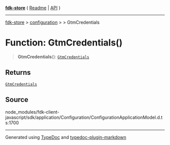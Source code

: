 [**fdk-store**](../../../README.md) ( [Readme](../../../README.md) \| [API](../../../API.md) )

---

[fdk-store](../../../API.md) > [configuration](../../README.md) > [<internal>](../README.md) > GtmCredentials

# Function: GtmCredentials()

> **GtmCredentials**(): [`GtmCredentials`](../type-aliases/type-alias.GtmCredentials.md)

## Returns

[`GtmCredentials`](../type-aliases/type-alias.GtmCredentials.md)

## Source

node_modules/fdk-client-javascript/sdk/application/Configuration/ConfigurationApplicationModel.d.ts:1700

---

Generated using [TypeDoc](https://typedoc.org/) and [typedoc-plugin-markdown](https://www.npmjs.com/package/typedoc-plugin-markdown)
